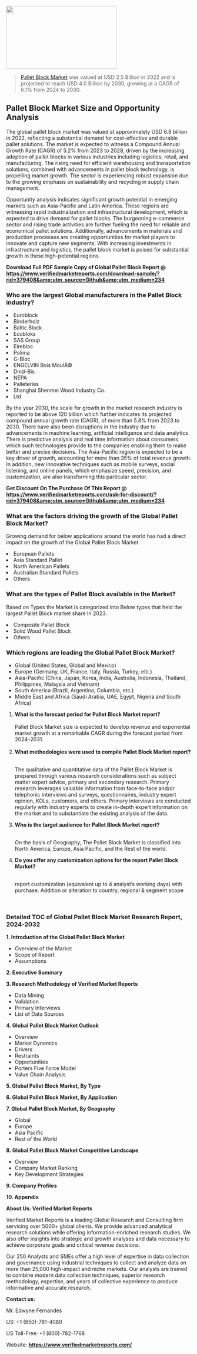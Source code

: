 
<img src="https://ffe5etoiles.com/wp-content/uploads/2024/12/MST1-300x171.png" alt="" width="300" height="171" class="alignnone size-medium wp-image-20088" /><blockquote><p><p><a href="https://www.verifiedmarketreports.com/download-sample/?rid=379408&utm_source=Github&utm_medium=234" target="_blank">Pallet Block Market</a> was valued at USD 2.5 Billion in 2022 and is projected to reach USD 4.0 Billion by 2030, growing at a CAGR of 6.1% from 2024 to 2030.</p></blockquote><p><h2>Pallet Block Market Size and Opportunity Analysis</h2><p>The global pallet block market was valued at approximately USD 6.8 billion in 2022, reflecting a substantial demand for cost-effective and durable pallet solutions. The market is expected to witness a Compound Annual Growth Rate (CAGR) of 5.2% from 2023 to 2028, driven by the increasing adoption of pallet blocks in various industries including logistics, retail, and manufacturing. The rising need for efficient warehousing and transportation solutions, combined with advancements in pallet block technology, is propelling market growth. The sector is experiencing robust expansion due to the growing emphasis on sustainability and recycling in supply chain management.</p><p>Opportunity analysis indicates significant growth potential in emerging markets such as Asia-Pacific and Latin America. These regions are witnessing rapid industrialization and infrastructural development, which is expected to drive demand for pallet blocks. The burgeoning e-commerce sector and rising trade activities are further fueling the need for reliable and economical pallet solutions. Additionally, advancements in materials and production processes are creating opportunities for market players to innovate and capture new segments. With increasing investments in infrastructure and logistics, the pallet block market is poised for substantial growth in these high-potential regions.</p></p><p class=""><strong>Download Full PDF Sample Copy of Global Pallet Block Report @ <a href="https://www.verifiedmarketreports.com/download-sample/?rid=379408&amp;utm_source=Github&amp;utm_medium=234" target="_blank">https://www.verifiedmarketreports.com/download-sample/?rid=379408&amp;utm_source=Github&amp;utm_medium=234</a></strong></p><h3 id="" class="">Who are the largest Global manufacturers in the Pallet Block industry?</h3><p><li>Euroblock</li><li> Binderholz</li><li> Baltic Block</li><li> Ecobloks</li><li> SAS Group</li><li> Eirebloc</li><li> Polima</li><li> G-Bloc</li><li> ENGELVIN Bois MoulÃ©</li><li> Dmd-Bis</li><li> NEPA</li><li> Palleteries</li><li> Shanghai Shenmei Wood Industry Co.</li><li> Ltd</li></p><div class=""><div class="" dir="" data-message-author-role="" data-message-id="" data-message-model-slug=""><div class=""><div class=""><div class=""><div class="" dir="" data-message-author-role="" data-message-id="" data-message-model-slug=""><div class=""><div class=""><p>By the year 2030, the scale for growth in the market research industry is reported to be above 120 billion which further indicates its projected compound annual growth rate (CAGR), of more than 5.8% from 2023 to 2030. There have also been disruptions in the industry due to advancements in machine learning, artificial intelligence and data analytics There is predictive analysis and real time information about consumers which such technologies provide to the companies enabling them to make better and precise decisions. The Asia-Pacific region is expected to be a key driver of growth, accounting for more than 35% of total revenue growth. In addition, new innovative techniques such as mobile surveys, social listening, and online panels, which emphasize speed, precision, and customization, are also transforming this particular sector.</p><p><strong>Get Discount On The Purchase Of This Report @&nbsp; <a href="https://www.verifiedmarketreports.com/ask-for-discount/?rid=379408&amp;utm_source=Github&amp;utm_medium=234" target="_blank">https://www.verifiedmarketreports.com/ask-for-discount/?rid=379408&amp;utm_source=Github&amp;utm_medium=234</a></strong></p></div></div></div></div></div></div></div></div><h3 id="" class="">What are the factors driving the growth of the Global Pallet Block Market?</h3><p id="" class="">Growing demand for below applications around the world has had a direct impact on the growth of the Global Pallet Block Market</p><p id="" class=""><li>European Pallets</li><li> Asia Standard Pallet</li><li> North American Pallets</li><li> Australian Standard Pallets</li><li> Others</li></p><h3 id="" class="">What are the types of Pallet Block available in the Market?</h3><p id="" class="">Based on Types the Market is categorized into Below types that held the largest Pallet Block market share In 2023.</p><p id="" class=""><li>Composite Pallet Block</li><li> Solid Wood Pallet Block</li><li> Others</li></p><h3 id="" class="">Which regions are leading the Global Pallet Block Market?</h3><ul><li>Global (United States, Global and Mexico)</li><li>Europe (Germany, UK, France, Italy, Russia, Turkey, etc.)</li><li>Asia-Pacific (China, Japan, Korea, India, Australia, Indonesia, Thailand, Philippines, Malaysia and Vietnam)</li><li>South America (Brazil, Argentina, Columbia, etc.)</li><li>Middle East and Africa (Saudi Arabia, UAE, Egypt, Nigeria and South Africa)</li></ul><p><ol><li><strong>What is the forecast period for Pallet Block Market report?<br /></strong><br /><span data-sheets-root="1" data-sheets-value="{&quot;1&quot;:2,&quot;2&quot;:&quot;XXXX size is expected to develop revenue and exponential market growth at a remarkable CAGR during the forecast period from 2024&ndash;2030.&quot;}" data-sheets-userformat="{&quot;2&quot;:12674,&quot;4&quot;:{&quot;1&quot;:2,&quot;2&quot;:16776960},&quot;10&quot;:2,&quot;11&quot;:0,&quot;15&quot;:&quot;Arial&quot;,&quot;16&quot;:12}">Pallet Block Market size is expected to develop revenue and exponential market growth at a remarkable CAGR during the forecast period from 2024&ndash;2031.</span><br /><br /></li><li><strong>What methodologies were used to compile Pallet Block Market report?<br /><br /></strong><p>The qualitative and quantitative data of the&nbsp;Pallet Block Market is prepared through various research considerations such as subject matter expert advice, primary and secondary research. Primary research leverages valuable information from face-to-face and/or telephonic interviews and surveys, questionnaires, industry expert opinion, KOLs, customers, and others. Primary interviews are conducted regularly with industry experts to create in-depth expert information on the market and to substantiate the existing analysis of the data.&nbsp;</p></li><li><strong>Who is the target audience for Pallet Block Market report?<br /><br /></strong><p>On the basis of Geography, The&nbsp;Pallet Block Market is classified into North America, Europe, Asia Pacific, and the Rest of the world.</p></li><li><strong>Do you offer any customization options for the report Pallet Block Market?<br /><br /></strong><p>report customization (equivalent up to 4 analyst&rsquo;s working days) with purchase. Addition or alteration to country, regional &amp; segment scope</p><p>&nbsp;</p></li></ol></p><h3 id="" class="">Detailed TOC of Global Pallet Block Market Research Report, 2024-2032</h3><p id="" class=""><strong>1. Introduction of the Global Pallet Block Market</strong></p><ul><li>Overview of the Market</li><li>Scope of Report</li><li>Assumptions</li></ul><p id="" class=""><strong>2. Executive Summary</strong></p><p id="" class=""><strong>3. Research Methodology of&nbsp;Verified Market Reports</strong></p><ul><li>Data Mining</li><li>Validation</li><li>Primary Interviews</li><li>List of Data Sources</li></ul><p id="" class=""><strong>4. Global Pallet Block Market Outlook</strong></p><ul><li>Overview</li><li>Market Dynamics</li><li>Drivers</li><li>Restraints</li><li>Opportunities</li><li>Porters Five Force Model</li><li>Value Chain Analysis</li></ul><p id="" class=""><strong>5. Global Pallet Block Market, By&nbsp;Type</strong></p><p id="" class=""><strong>6. Global Pallet Block Market, By Application</strong></p><p id="" class=""><strong>7. Global Pallet Block Market, By Geography</strong></p><ul><li>Global</li><li>Europe</li><li>Asia Pacific</li><li>Rest of the World</li></ul><p id="" class=""><strong>8. Global Pallet Block Market Competitive Landscape</strong></p><ul><li>Overview</li><li>Company Market Ranking</li><li>Key Development Strategies</li></ul><p id="" class=""><strong>9. Company Profiles</strong></p><p id="" class=""><strong>10. Appendix</strong></p><p id="" class=""><strong>About Us: Verified Market Reports</strong></p><p id="" class="">Verified Market Reports is a leading Global Research and Consulting firm servicing over 5000+ global clients. We provide advanced analytical research solutions while offering information-enriched research studies. We also offer insights into strategic and growth analyses and data necessary to achieve corporate goals and critical revenue decisions.</p><p id="" class="">Our 250 Analysts and SMEs offer a high level of expertise in data collection and governance using industrial techniques to collect and analyze data on more than 25,000 high-impact and niche markets. Our analysts are trained to combine modern data collection techniques, superior research methodology, expertise, and years of collective experience to produce informative and accurate research.</p><p id="" class=""><strong>Contact us:</strong></p><p id="" class="">Mr. Edwyne Fernandes</p><p id="" class="">US: +1 (650)-781-4080</p><p id="" class="">US Toll-Free: +1 (800)-782-1768</p><p id="" class="">Website: <a target="" data-test-app-aware-link=""><strong>https://www.verifiedmarketreports.com/</strong></a></p>
